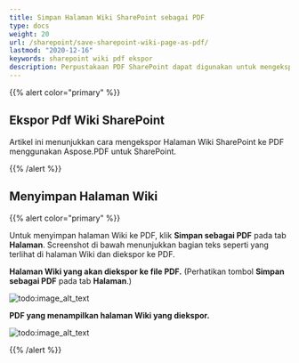 ```yaml
---
title: Simpan Halaman Wiki SharePoint sebagai PDF
type: docs
weight: 20
url: /sharepoint/save-sharepoint-wiki-page-as-pdf/
lastmod: "2020-12-16"
keywords: sharepoint wiki pdf ekspor
description: Perpustakaan PDF SharePoint dapat digunakan untuk mengekspor halaman Wiki SharePoint ke PDF.
---
```


{{% alert color="primary" %}}

## Ekspor Pdf Wiki SharePoint

Artikel ini menunjukkan cara mengekspor Halaman Wiki SharePoint ke PDF menggunakan Aspose.PDF untuk SharePoint.

{{% /alert %}}
## **Menyimpan Halaman Wiki**

{{% alert color="primary" %}}

Untuk menyimpan halaman Wiki ke PDF, klik **Simpan sebagai PDF** pada tab **Halaman**. Screenshot di bawah menunjukkan bagian teks seperti yang terlihat di halaman Wiki dan diekspor ke PDF.

**Halaman Wiki yang akan diekspor ke file PDF.** (Perhatikan tombol **Simpan sebagai PDF** pada tab **Halaman**.)

![todo:image_alt_text](save-sharepoint-wiki-page-as-pdf_1.png)




**PDF yang menampilkan halaman Wiki yang diekspor.**

![todo:image_alt_text](save-sharepoint-wiki-page-as-pdf_2.png)

{{% /alert %}}